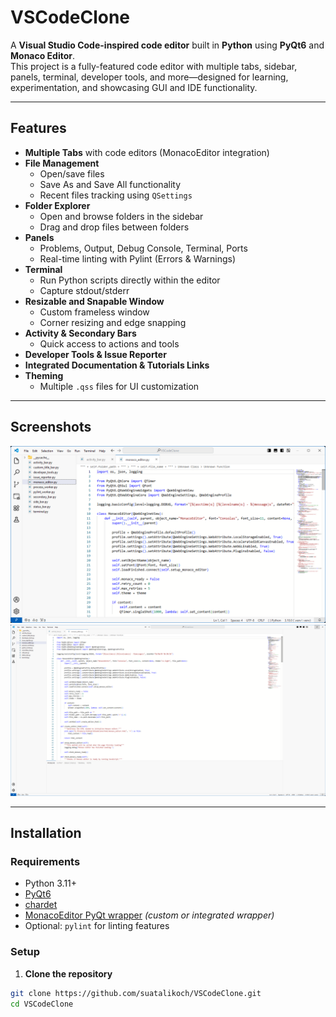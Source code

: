 # VSCodeClone

A **Visual Studio Code-inspired code editor** built in **Python** using **PyQt6** and **Monaco Editor**.  
This project is a fully-featured code editor with multiple tabs, sidebar, panels, terminal, developer tools, and more—designed for learning, experimentation, and showcasing GUI and IDE functionality.

---

## Features

- **Multiple Tabs** with code editors (MonacoEditor integration)
- **File Management**
  - Open/save files
  - Save As and Save All functionality
  - Recent files tracking using `QSettings`
- **Folder Explorer**
  - Open and browse folders in the sidebar
  - Drag and drop files between folders
- **Panels**
  - Problems, Output, Debug Console, Terminal, Ports
  - Real-time linting with Pylint (Errors & Warnings)
- **Terminal**
  - Run Python scripts directly within the editor
  - Capture stdout/stderr
- **Resizable and Snapable Window**
  - Custom frameless window
  - Corner resizing and edge snapping
- **Activity & Secondary Bars**
  - Quick access to actions and tools
- **Developer Tools & Issue Reporter**
- **Integrated Documentation & Tutorials Links**
- **Theming**
  - Multiple `.qss` files for UI customization

---

## Screenshots

![Welcome Screen](resources/images/screenshots/Screenshot1.png)  
![Editor Tabs](resources/images/screenshots/Screenshot2.png)  

---

## Installation

### Requirements

- Python 3.11+
- [PyQt6](https://pypi.org/project/PyQt6/)
- [chardet](https://pypi.org/project/chardet/)
- [MonacoEditor PyQt wrapper](#) _(custom or integrated wrapper)_
- Optional: `pylint` for linting features

### Setup

1. **Clone the repository**

```bash
git clone https://github.com/suatalikoch/VSCodeClone.git
cd VSCodeClone
```
